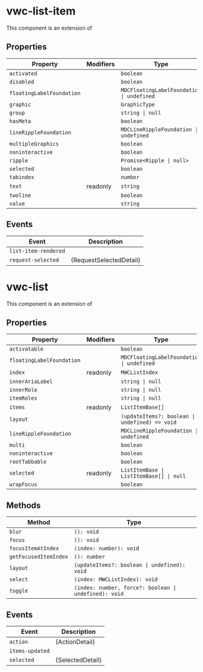 # vwc-list-item

This component is an extension of [<mwc-list-item>](https://github.com/material-components/material-components-web-components/tree/master/packages/list)

## Properties

| Property                  | Modifiers | Type                                      |
|---------------------------|-----------|-------------------------------------------|
| `activated`               |           | `boolean`                                 |
| `disabled`                |           | `boolean`                                 |
| `floatingLabelFoundation` |           | `MDCFloatingLabelFoundation \| undefined` |
| `graphic`                 |           | `GraphicType`                             |
| `group`                   |           | `string \| null`                          |
| `hasMeta`                 |           | `boolean`                                 |
| `lineRippleFoundation`    |           | `MDCLineRippleFoundation \| undefined`    |
| `multipleGraphics`        |           | `boolean`                                 |
| `noninteractive`          |           | `boolean`                                 |
| `ripple`                  |           | `Promise<Ripple \| null>`                 |
| `selected`                |           | `boolean`                                 |
| `tabindex`                |           | `number`                                  |
| `text`                    | readonly  | `string`                                  |
| `twoline`                 |           | `boolean`                                 |
| `value`                   |           | `string`                                  |

## Events

| Event                | Description             |
|----------------------|-------------------------|
| `list-item-rendered` |                         |
| `request-selected`   | {RequestSelectedDetail} |


# vwc-list

This component is an extension of [<mwc-list>](https://github.com/material-components/material-components-web-components/tree/master/packages/list)

## Properties

| Property                  | Modifiers | Type                                           |
|---------------------------|-----------|------------------------------------------------|
| `activatable`             |           | `boolean`                                      |
| `floatingLabelFoundation` |           | `MDCFloatingLabelFoundation \| undefined`      |
| `index`                   | readonly  | `MWCListIndex`                                 |
| `innerAriaLabel`          |           | `string \| null`                               |
| `innerRole`               |           | `string \| null`                               |
| `itemRoles`               |           | `string \| null`                               |
| `items`                   | readonly  | `ListItemBase[]`                               |
| `layout`                  |           | `(updateItems?: boolean \| undefined) => void` |
| `lineRippleFoundation`    |           | `MDCLineRippleFoundation \| undefined`         |
| `multi`                   |           | `boolean`                                      |
| `noninteractive`          |           | `boolean`                                      |
| `rootTabbable`            |           | `boolean`                                      |
| `selected`                | readonly  | `ListItemBase \| ListItemBase[] \| null`       |
| `wrapFocus`               |           | `boolean`                                      |

## Methods

| Method                | Type                                             |
|-----------------------|--------------------------------------------------|
| `blur`                | `(): void`                                       |
| `focus`               | `(): void`                                       |
| `focusItemAtIndex`    | `(index: number): void`                          |
| `getFocusedItemIndex` | `(): number`                                     |
| `layout`              | `(updateItems?: boolean \| undefined): void`     |
| `select`              | `(index: MWCListIndex): void`                    |
| `toggle`              | `(index: number, force?: boolean \| undefined): void` |

## Events

| Event           | Description      |
|-----------------|------------------|
| `action`        | {ActionDetail}   |
| `items-updated` |                  |
| `selected`      | {SelectedDetail} |
